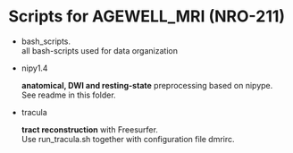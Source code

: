 # Scripts for AGEWELL_MRI (NRO-211)

* bash_scripts.  
  all bash-scripts used for data organization

* nipy1.4

  **anatomical, DWI and resting-state** preprocessing based on nipype.  
   See readme in this folder.

* tracula
  
  **tract reconstruction** with Freesurfer.  
  Use run_tracula.sh together with configuration file dmrirc.
